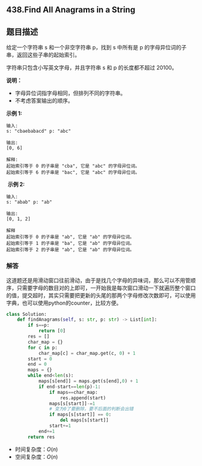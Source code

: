 ## 438.Find All Anagrams in a String

## 题目描述

给定一个字符串 s 和一个非空字符串 p，找到 s 中所有是 p 的字母异位词的子串，返回这些子串的起始索引。

字符串只包含小写英文字母，并且字符串 s 和 p 的长度都不超过 20100。

**说明：**

+ 字母异位词指字母相同，但排列不同的字符串。
+ 不考虑答案输出的顺序。

**示例 1:**

```
输入:
s: "cbaebabacd" p: "abc"

输出:
[0, 6]

解释:
起始索引等于 0 的子串是 "cba", 它是 "abc" 的字母异位词。
起始索引等于 6 的子串是 "bac", 它是 "abc" 的字母异位词。
```


 **示例 2:**

```
输入:
s: "abab" p: "ab"

输出:
[0, 1, 2]

解释
起始索引等于 0 的子串是 "ab", 它是 "ab" 的字母异位词。
起始索引等于 1 的子串是 "ba", 它是 "ab" 的字母异位词。
起始索引等于 2 的子串是 "ab", 它是 "ab" 的字母异位词。
```



### 解答

​	这道题还是用滑动窗口往前滑动，由于是找几个字母的异味词，那么可以不用管顺序，只需要字母的数目对的上即可，一开始我是每次窗口滑动一下就遍历整个窗口的值，提交超时，其实只需要把更新的头尾的那两个字母修改次数即可，可以使用字典，也可以使用python的counter，比较方便。

```python
class Solution:
    def findAnagrams(self, s: str, p: str) -> List[int]:
        if s==p:
            return [0]
        res = []
        char_map = {}
        for c in p:
            char_map[c] = char_map.get(c, 0) + 1
        start = 0
        end = 0
        maps = {}
        while end<len(s):
            maps[s[end]] = maps.get(s[end],0) + 1
            if end-start==len(p)-1:
                if maps==char_map:
                    res.append(start)
                maps[s[start]]-=1
                # 变为0了要删除，要不后面的判断会出错
                if maps[s[start]] == 0:
                    del maps[s[start]]
                start+=1
            end+=1
        return res
```

- 时间复杂度：$O(n)$
- 空间复杂度：$O(n)$
